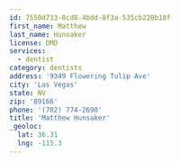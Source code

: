 ```yaml
---
id: 7550d733-8cd8-4bdd-8f3a-535cb220b18f
first_name: Matthew
last_name: Hunsaker
license: DMD
services:
  - dentist
category: dentists
address: '9349 Flowering Tulip Ave'
city: 'Las Vegas'
state: NV
zip: '89166'
phone: '(702) 774-2690'
title: 'Matthew Hunsaker'
_geoloc:
  lat: 36.31
  lng: -115.3
---
```

